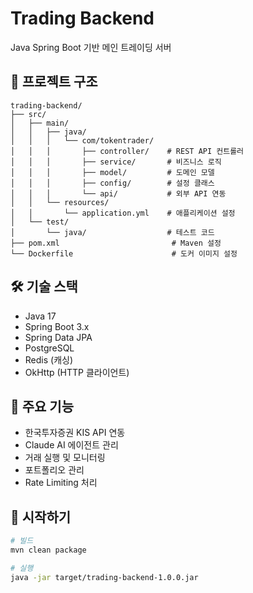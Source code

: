 # Trading Backend

Java Spring Boot 기반 메인 트레이딩 서버

## 📁 프로젝트 구조

```
trading-backend/
├── src/
│   ├── main/
│   │   ├── java/
│   │   │   └── com/tokentrader/
│   │   │       ├── controller/    # REST API 컨트롤러
│   │   │       ├── service/       # 비즈니스 로직
│   │   │       ├── model/         # 도메인 모델
│   │   │       ├── config/        # 설정 클래스
│   │   │       └── api/           # 외부 API 연동
│   │   └── resources/
│   │       └── application.yml    # 애플리케이션 설정
│   └── test/
│       └── java/                  # 테스트 코드
├── pom.xml                         # Maven 설정
└── Dockerfile                      # 도커 이미지 설정
```

## 🛠 기술 스택

- Java 17
- Spring Boot 3.x
- Spring Data JPA
- PostgreSQL
- Redis (캐싱)
- OkHttp (HTTP 클라이언트)

## 📌 주요 기능

- 한국투자증권 KIS API 연동
- Claude AI 에이전트 관리
- 거래 실행 및 모니터링
- 포트폴리오 관리
- Rate Limiting 처리

## 🚀 시작하기

```bash
# 빌드
mvn clean package

# 실행
java -jar target/trading-backend-1.0.0.jar
```